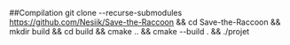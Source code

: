 ##Compilation
git clone --recurse-submodules https://github.com/Nesiik/Save-the-Raccoon &&
cd Save-the-Raccoon &&
mkdir build &&
cd build &&
cmake .. &&
cmake --build . &&
./projet
